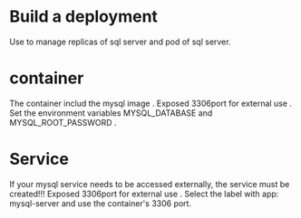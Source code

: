 # Build a deployment
Use to manage  replicas of sql server and  pod of sql server.

# container 
The container includ the mysql image .
Exposed 3306port for external use .
Set the environment variables MYSQL_DATABASE and MYSQL_ROOT_PASSWORD .

# Service
If your mysql service needs to be accessed externally, the service must be created!!!
Exposed 3306port for external use .
Select the label with app: mysql-server and use the container's 3306 port.
